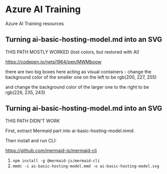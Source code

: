 # Azure AI Training

Azure AI Training resources

## Turning ai-basic-hosting-model.md into an SVG

THIS PATH MOSTLY WORKED (lost colors, but restored with AI)

https://codepen.io/netsi1964/pen/MWMboow

there are two big boxes here acting as visual containers - change the background color of the smaller one on the left to be rgb(200, 227, 255)

and change the background color of the larger one to the right to be rgb(226, 235, 243)

## Turning ai-basic-hosting-model.md into an SVG

THIS PATH DIDN'T WORK

First, extract Mermaid part into ai-basic-hosting-model.mmd.

Then install and run CLI:

https://github.com/mermaid-js/mermaid-cli

1. `npm install -g @mermaid-js/mermaid-cli`
2. `mmdc -i ai-basic-hosting-model.mmd -o ai-basic-hosting-model.svg`
